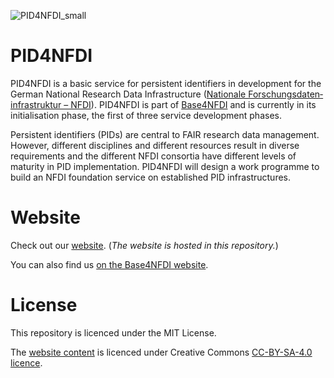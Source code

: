 ![PID4NFDI_small](https://github.com/base4nfdi/pid4nfdi/assets/67650599/977f9d0a-96b0-484e-a18d-7e19a02f9b83)

# PID4NFDI
PID4NFDI is a basic service for persistent identifiers in development for the German National Research Data Infrastructure ([Nationale Forschungsdaten&shy;infrastruktur – NFDI](https://www.nfdi.de/?lang=en)). PID4NFDI is part of [Base4NFDI](https://base4nfdi.de/) and is currently in its initialisation phase, the first of three service development phases.

Persistent identifiers (PIDs) are central to FAIR research data management. However, different disciplines and different resources result in diverse requirements and the different NFDI consortia have different levels of maturity in PID implementation. PID4NFDI will design a work programme to build an NFDI foundation service on established PID infrastructures.

# Website
Check out our [website](https://base4nfdi.github.io/pid4nfdi/). (_The website is hosted in this repository._)

You can also find us [on the Base4NFDI website](https://base4nfdi.de/projects/pid4nfdi).

# License
This repository is licenced under the MIT License.

The [website content](https://base4nfdi.github.io/pid4nfdi/) is licenced under Creative Commons [CC-BY-SA-4.0 licence](https://creativecommons.org/licenses/by-sa/4.0/).
